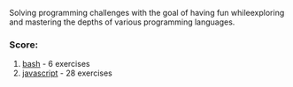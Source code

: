 Solving programming challenges with the goal of having fun whileexploring and mastering the depths of various programming languages.

### Score:
1. [bash](/bash) - 6 exercises
2. [javascript](/javascript) - 28 exercises
